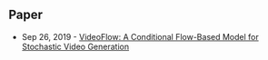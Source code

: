 ## Paper
- Sep 26, 2019 - [VideoFlow: A Conditional Flow-Based Model for Stochastic Video Generation](https://openreview.net/forum?id=rJgUfTEYvH)